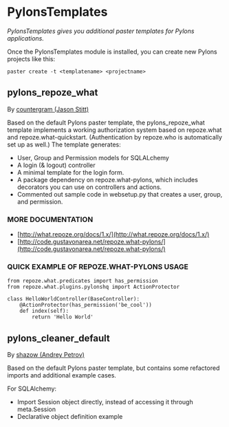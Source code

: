 # PylonsTemplates

*PylonsTemplates gives you additional paster templates for Pylons applications.*

Once the PylonsTemplates module is installed, you can create new Pylons
projects like this:

    paster create -t <templatename> <projectname>

## pylons_repoze_what

By [countergram (Jason Stitt)](http://github.com/countergram)

Based on the default Pylons paster template, the pylons_repoze_what template
implements a working authorization system based on repoze.what and
repoze.what-quickstart. (Authentication by repoze.who is automatically set
up as well.) The template generates:

* User, Group and Permission models for SQLALchemy
* A login (& logout) controller
* A minimal template for the login form.
* A package dependency on repoze.what-pylons, which includes decorators
  you can use on controllers and actions.
* Commented out sample code in websetup.py that creates a user, group,
  and permission.

### MORE DOCUMENTATION

* [http://what.repoze.org/docs/1.x/](http://what.repoze.org/docs/1.x/)
* [http://code.gustavonarea.net/repoze.what-pylons/](http://code.gustavonarea.net/repoze.what-pylons/)

### QUICK EXAMPLE OF REPOZE.WHAT-PYLONS USAGE

    from repoze.what.predicates import has_permission
    from repoze.what.plugins.pylonshq import ActionProtector

    class HelloWorldController(BaseController):
        @ActionProtector(has_permission('be_cool'))
        def index(self):
            return 'Hello World'


## pylons_cleaner_default

By [shazow (Andrey Petrov)](http://github.com/shazow)

Based on the default Pylons paster template, but contains some refactored
imports and additional example cases.

For SQLAlchemy:

* Import Session object directly, instead of accessing it through meta.Session
* Declarative object definition example
